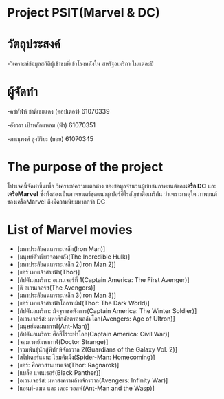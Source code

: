 # Project PSIT(Marvel & DC)

# วัตถุประสงค์
-วิเคราะห์ข้อมูลสถิติผู้เข้าชมที่เข้าโรงหนังใน สหรัฐอเมริกา ในแต่ละปี

# ผู้จัดทำ
-คชทัฬห์ ชาติเชยแดง (คอปเตอร์) 61070339

-อังวรา  เป้าหลักแหลม (ฟ้า) 61070351

-ภาณุพงศ์ สูงวิริยะ (บอย) 61070345

# The purpose of the project
โปรเจคนี้จัดทำขึ้นเพื่อ วิเคราะห์ความแตกต่าง ของข้อมูลจำนวนผู้เข้าชมภาพยนต์ของ**เครือ DC** และ **เครือMarvel** ซึ่งทั้งสองเป็นภาพยนตร์ชุดแนวซูเปอร์ฮีโรสัญชาติอเมริกัน
ว่าเพราะเหตุใด ภาพยนต์ของเครือMarvel ถึงมีความนิยมมากกว่า DC 

# List of Marvel movies
-  [มหาประลัยคนเกราะเหล็ก(Iron Man)]
-  [มนุษย์ตัวเขียวจอมพลัง(The Incredible Hulk)]
-  [มหาประลัยคนเกราะเหล็ก 2(Iron Man 2)]
-  [ธอร์ เทพเจ้าสายฟ้า(Thor)]
-  [กัปตันอเมริกา: อเวนเจอร์ที่ 1(Captain America: The First Avenger)]
-  [ดิ อเวนเจอร์ส(The Avengers)]
-  [มหาประลัยคนเกราะเหล็ก 3(Iron Man 3)]
-  [ธอร์ เทพเจ้าสายฟ้าโลกาทมิฬ(Thor: The Dark World)]
-  [กัปตันอเมริกา: มัจจุราชอหังการ(Captain America: The Winter Soldier)]
-  [อเวนเจอร์ส: มหาศึกอัลตรอนถล่มโลก(Avengers: Age of Ultron)]
-  [มนุษย์มดมหากาฬ(Ant-Man)]
-  [กัปตันอเมริกา: ศึกฮีโร่ระห่ำโลก(Captain America: Civil War)]
-  [จอมเวทย์มหากาฬ(Doctor Strange)]
-  [รวมพันธุ์นักสู้พิทักษ์จักรวาล 2(Guardians of the Galaxy Vol. 2)]
-  [สไปเดอร์แมน: โฮมคัมมิ่ง(Spider-Man: Homecoming)]
-  [ธอร์: ศึกอวสานเทพเจ้า(Thor: Ragnarok)]
-  [แบล็ค แพนเธอร์(Black Panther)]
-  [อเวนเจอร์ส: มหาสงครามล้างจักรวาล(Avengers: Infinity War)]
-  [แอนท์-แมน และ เดอะ วอสพ์(Ant-Man and the Wasp)]


